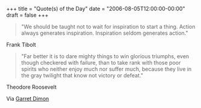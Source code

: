 +++
title = "Quote(s) of the Day"
date = "2006-08-05T12:00:00-00:00"
draft = false
+++

> "We should be taught not to wait for inspiration to start a thing.
Action always generates inspiration. Inspiration seldom generates
action."

Frank Tibolt

> "Far better it is to dare mighty things to win glorious triumphs, even
though checkered with failure, than to take rank with those poor spirits
who neither enjoy much nor suffer much, because they live in the gray
twilight that know not victory or defeat."

Theodore Roosevelt

Via [Garret Dimon](http://www.garrettdimon.com/archives/action)

